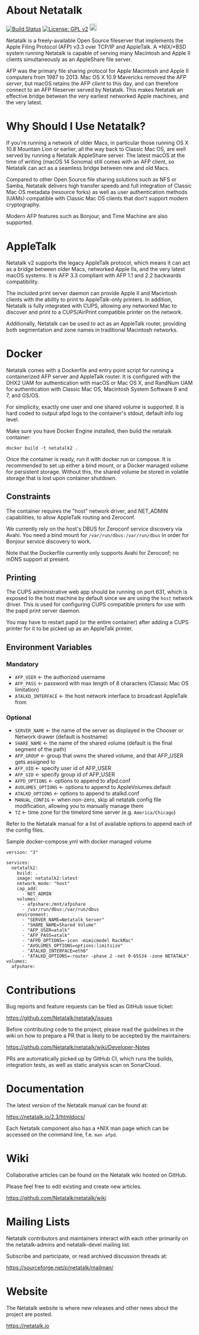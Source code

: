 # About Netatalk
[![Build Status](https://github.com/Netatalk/netatalk/actions/workflows/build.yml/badge.svg)](https://github.com/Netatalk/netatalk/actions/workflows/build.yml)
[![License: GPL v2](https://img.shields.io/badge/License-GPL%20v2-blue.svg)](https://www.gnu.org/licenses/old-licenses/gpl-2.0.en.html)
[<img src="https://sonarcloud.io/images/project_badges/sonarcloud-orange.svg" height="20" />](https://sonarcloud.io/summary/overall?id=Netatalk_netatalk&branch=branch-netatalk-2-3)

Netatalk is a freely-available Open Source fileserver that implements the Apple Filing Protocol (AFP) v3.3 over TCP/IP and AppleTalk. A *NIX/*BSD system running Netatalk is capable of serving many Macintosh and Apple II clients simultaneously as an AppleShare file server.

AFP was the primary file sharing protocol for Apple Macintosh and Apple II computers from 1987 to 2013. Mac OS X 10.9 Mavericks removed the AFP *server*, but macOS retains the AFP *client* to this day, and can therefore connect to an AFP fileserver served by Netatalk. This makes Netatalk an effective bridge between the very earliest networked Apple machines, and the very latest. 

# Why Should I Use Netatalk?

If you're running a network of older Macs, in particular those running OS X 10.8 Mountain Lion or earlier, all the way back to Classic Mac OS,
are well served by running a Netatalk AppleShare server. The latest macOS at the time of writing (macOS 14 Sonoma) still comes with an AFP client,
so Netatalk can act as a seamless bridge between new and old Macs.

Compared to other Open Source file sharing solutions such as NFS or Samba, Netatalk delivers high transfer speeds and full integration
of Classic Mac OS metadata (resource forks) as well as user authentication methods (UAMs) compatible with Classic Mac OS clients that don't support modern cryptography.

Modern AFP features such as Bonjour, and Time Machine are also supported.

# AppleTalk

Netatalk v2 supports the legacy AppleTalk protocol, which means it can act as a bridge between older Macs, networked Apple IIs, and the very latest macOS systems. It is AFP 3.3 compliant with AFP 1.1 and 2.2 backwards compatibility.

The included print server daemon can provide Apple II and Macintosh clients with the ability to print to AppleTalk-only printers. In addition, Netatalk is fully integrated with CUPS, allowing any networked Mac to discover and print to a CUPS/AirPrint compatible printer on the network.

Additionally, Netatalk can be used to act as an AppleTalk router, providing both segmentation and zone names in traditional Macintosh networks. 

# Docker

Netatalk comes with a Dockerfile and entry point script for running a containerized AFP server and AppleTalk router.
It is configured with the DHX2 UAM for authentication with macOS or Mac OS X, and RandNum UAM for authentication with Classic Mac OS, Macintosh System Software 6 and 7, and GS/OS.

For simplicity, exactly one user and one shared volume is supported. It is hard coded to output afpd logs to the container's stdout, default info log level.

Make sure you have Docker Engine installed, then build the netatalk container:

```
docker build -t netatalk2 .
```

Once the container is ready, run it with docker run or compose.
It is recommended to set up either a bind mount, or a Docker managed volume for persistent storage.
Without this, the shared volume be stored in volatile storage that is lost upon container shutdown.

## Constraints

The container requires the "host" network driver, and NET_ADMIN capabilities, to allow AppleTalk routing and Zeroconf.

We currently rely on the host's DBUS for Zeroconf service discovery via Avahi.
You need a bind mount for `/var/run/dbus:/var/run/dbus` in order for Bonjour service discovery to work.

Note that the Dockerfile currently only supports Avahi for Zeroconf; no mDNS support at present.

## Printing

The CUPS administrative web app should be running on port 631, which is exposed to the host machine by default since we are using the `host` network driver. This is used for configuring CUPS compatible printers for use with the papd print server daemon.

You may have to restart papd (or the entire container) after adding a CUPS printer for it to be picked up as an AppleTalk printer.

## Environment Variables

### Mandatory

- `AFP_USER` <- the authorized username
- `AFP_PASS` <- password with max length of 8 characters (Classic Mac OS limitation)
- `ATALKD_INTERFACE` <- the host network interface to broadcast AppleTalk from

### Optional

- `SERVER_NAME` <- the name of the server as displayed in the Chooser or Network drawer (default is hostname)
- `SHARE_NAME` <- the name of the shared volume (default is the final segment of the path)
- `AFP_GROUP` <- group that owns the shared volume, and that AFP_USER gets assigned to
- `AFP_UID` <- specify user id of AFP_USER
- `AFP_GID` <- specify group id of AFP_USER
- `AFPD_OPTIONS` <- options to append to afpd.conf
- `AVOLUMES_OPTIONS` <- options to append to AppleVolumes.default
- `ATALKD_OPTIONS` <- options to append to atalkd.conf
- `MANUAL_CONFIG` <- when non-zero, skip all netatalk config file modification, allowing you to manually manage them
- `TZ` <- time zone for the timelord time server (e.g. `America/Chicago`)

Refer to the Netatalk manual for a list of available options to append each of the config files.

Sample docker-compose.yml with docker managed volume
```
version: "3"

services:
  netatalk2:
    build: .
    image: netatalk2:latest
    network_mode: "host"
    cap_add:
      - NET_ADMIN
    volumes:
      - afpshare:/mnt/afpshare
      - /var/run/dbus:/var/run/dbus
    environment:
      - "SERVER_NAME=Netatalk Server"
      - "SHARE_NAME=Shared Volume"
      - "AFP_USER=atalk"
      - "AFP_PASS=atalk"
      - "AFPD_OPTIONS=-icon -mimicmodel RackMac"
      - "AVOLUMES_OPTIONS=options:limitsize"
      - "ATALKD_INTERFACE=eth0"
      - "ATALKD_OPTIONS=-router -phase 2 -net 0-65534 -zone NETATALK"
volumes:
  afpshare:
```

# Contributions

Bug reports and feature requests can be filed as GitHub issue ticket:

https://github.com/Netatalk/netatalk/issues

Before contributing code to the project, please read the guidelines in the wiki on how to prepare a PR that is likely to be accepted by the maintainers:

https://github.com/Netatalk/netatalk/wiki/Developer-Notes

PRs are automatically picked up by GitHub CI, which runs the builds, integration tests, as well as static analysis scan on SonarCloud.

# Documentation

The latest version of the Netatalk manual can be found at:

https://netatalk.io/2.3/htmldocs/

Each Netatalk component also has a *NIX man page which can be accessed on the command line, f.e. `man afpd`.

# Wiki

Collaborative articles can be found on the Netatalk wiki hosted on GitHub.

Please feel free to edit existing and create new articles.

https://github.com/Netatalk/netatalk/wiki

# Mailing Lists

Netatalk contributors and maintainers interact with each other primarily on the netatalk-admins and netatalk-devel mailing list.

Subscribe and participate, or read archived discussion threads at:

https://sourceforge.net/p/netatalk/mailman/

# Website

The Netatalk website is where new releases and other news about the project are posted.

https://netatalk.io
